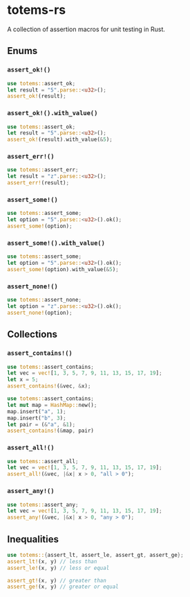 # totems-rs
A collection of assertion macros for unit testing in Rust.  

## Enums

### `assert_ok!()`

```rust
use totems::assert_ok;
let result = "5".parse::<u32>();
assert_ok!(result);
```

### `assert_ok!().with_value()`

```rust
use totems::assert_ok;
let result = "5".parse::<u32>();
assert_ok!(result).with_value(&5);
```

### `assert_err!()`

```rust
use totems::assert_err;
let result = "z".parse::<u32>();
assert_err!(result);
```

### `assert_some!()`

```rust
use totems::assert_some;
let option = "5".parse::<u32>().ok();
assert_some!(option);
```

### `assert_some!().with_value()`

```rust
use totems::assert_some;
let option = "5".parse::<u32>().ok();
assert_some!(option).with_value(&5);
```

### `assert_none!()`

```rust
use totems::assert_none;
let option = "z".parse::<u32>().ok();
assert_none!(option);
```

## Collections

### `assert_contains!()`

```rust
use totems::assert_contains;
let vec = vec![1, 3, 5, 7, 9, 11, 13, 15, 17, 19];
let x = 5;
assert_contains!(&vec, &x);
```

```rust
use totems::assert_contains;
let mut map = HashMap::new();
map.insert("a", 1);
map.insert("b", 3);
let pair = (&"a", &1);
assert_contains!(&map, pair)
```

### `assert_all!()`

```rust
use totems::assert_all;
let vec = vec![1, 3, 5, 7, 9, 11, 13, 15, 17, 19];
assert_all!(&vec, |&x| x > 0, "all > 0");
```

### `assert_any!()`

```rust
use totems::assert_any;
let vec = vec![1, 3, 5, 7, 9, 11, 13, 15, 17, 19];
assert_any!(&vec, |&x| x > 0, "any > 0");
```

## Inequalities

```rust
use totems::{assert_lt, assert_le, assert_gt, assert_ge};
assert_lt!(x, y) // less than
assert_le!(x, y) // less or equal

assert_gt!(x, y) // greater than
assert_ge!(x, y) // greater or equal
```
